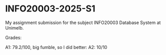 # INFO20003-2025-S1
My assignment submission for the subject INFO20003 Database System at Unimelb. 

Grades:

A1: 79.2/100, big fumble, so I did better: A2: 10/10 
